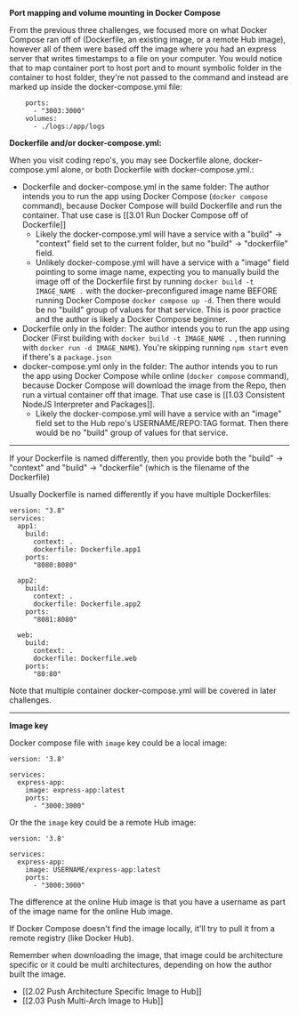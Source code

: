 **Port mapping and volume mounting in Docker Compose**

From the previous three challenges, we focused more on what Docker Compose ran off of (Dockerfile, an existing image, or a remote Hub image), however all of them were based off the image where you had an express server that writes timestamps to a file on your computer. You would notice that to map container port to host port and to mount symbolic folder in the container to host folder, they're not passed to the command and instead are marked up inside the docker-compose.yml file:
```
    ports:
      - "3003:3000"
    volumes:
      - ./logs:/app/logs
```

**Dockerfile and/or docker-compose.yml:**

When you visit coding repo's, you may see Dockerfile alone, docker-compose.yml alone, or both Dockerfile with docker-compose.yml.:
- Dockerfile and docker-compose.yml in the same folder: 
  The author intends you to run the app using Docker Compose (`docker compose` command), because Docker Compose will build Dockerfile and run the container. That use case is [[3.01 Run Docker Compose off of Dockerfile]]
	- Likely the docker-compose.yml will have a service with a "build" -> "context" field set to the current folder, but no "build" -> "dockerfile" field.
	- Unlikely docker-compose.yml will have a service with a "image" field pointing to some image name, expecting you to manually build the image off of the Dockerfile first by running `docker build -t IMAGE_NAME .` with the docker-preconfigured image name BEFORE running Docker Compose `docker compose up -d`. Then there would be no "build" group of values for that service. This is poor practice and the author is likely a Docker Compose beginner.
- Dockerfile only in the folder:
   The author intends you to run the app using Docker (First building with `docker build -t IMAGE_NAME .` , then running with `docker run -d IMAGE_NAME`). You're skipping running `npm start` even if there's a `package.json`
- docker-compose.yml only in the folder: 
  The author intends you to run the app using Docker Compose while online (`docker compose` command), because Docker Compose will download the image from the Repo, then run a virtual container off that image. That use case is [[1.03 Consistent NodeJS Interpreter and Packages]].
	- Likely the docker-compose.yml will have a service with an "image" field set to the Hub repo's USERNAME/REPO:TAG format. Then there would be no "build" group of values for that service.

----

If your Dockerfile is named differently, then you provide both the "build" -> "context" and "build" -> "dockerfile" (which is the filename of the Dockerfile)

Usually Dockerfile is named differently if you have multiple Dockerfiles:
```
version: "3.8"
services:
  app1:
    build:
      context: .
      dockerfile: Dockerfile.app1
    ports:
      "8080:8080"

  app2:
    build:
      context: .
      dockerfile: Dockerfile.app2
    ports:
      "8081:8080"

  web:
    build:
      context: .
      dockerfile: Dockerfile.web
    ports:
      "80:80"
```

Note that multiple container docker-compose.yml will be covered in later challenges.

---

**Image key**

Docker compose file with `image` key could be a local image:
```
version: '3.8'  
  
services:  
  express-app:  
    image: express-app:latest
    ports:  
      - "3000:3000"
```

Or the the `image` key could be a remote Hub image:
```
version: '3.8'  
  
services:  
  express-app:  
    image: USERNAME/express-app:latest
    ports:  
      - "3000:3000"
```

The difference at the online Hub  image is that you have a username as part of the image name for the online Hub image. 

If Docker Compose doesn't find the image locally, it'll try to pull it from a remote registry (like Docker Hub).

Remember when downloading the image, that image could be architecture specific or it could be multi architectures, depending on how the author built the image.
- [[2.02 Push Architecture Specific Image to Hub]]
- [[2.03 Push Multi-Arch Image to Hub]]